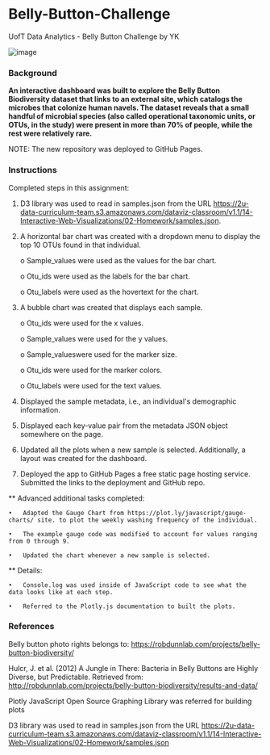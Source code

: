 # Belly-Button-Challenge

UofT Data Analytics - Belly Button Challenge by YK

![image](https://github.com/YargKlnc/Belly-Button-Challenge/assets/142269763/0933e906-7380-4677-bc90-3255a7e70d35)


### Background

**An interactive dashboard was built to explore the Belly Button Biodiversity dataset that links to an external site,  which catalogs the microbes that colonize human navels. The dataset reveals that a small handful of microbial species (also called operational taxonomic units, or OTUs, in the study) were present in more than 70% of people, while the rest were relatively rare.**

NOTE: The new repository was deployed to GitHub Pages.


### Instructions

Completed steps in this assignment:

1.	D3 library was used to read in samples.json from the URL https://2u-data-curriculum-team.s3.amazonaws.com/dataviz-classroom/v1.1/14-Interactive-Web-Visualizations/02-Homework/samples.json.

2.	A horizontal bar chart was created with a dropdown menu to display the top 10 OTUs found in that individual.

    o	Sample_values were used as the values for the bar chart.

    o	Otu_ids were used as the labels for the bar chart.

    o	Otu_labels were used as the hovertext for the chart.
 
3.	A bubble chart was created that displays each sample.

    o	Otu_ids were used for the x values.

    o	Sample_values were used for the y values.

    o	Sample_valueswere used for the marker size.

    o	Otu_ids were used for the marker colors.

    o	Otu_labels were used for the text values.
 
4.	Displayed the sample metadata, i.e., an individual's demographic information.

5.	Displayed each key-value pair from the metadata JSON object somewhere on the page.
 
6.	Updated all the plots when a new sample is selected. Additionally, a layout was created for the dashboard. 
 
7.	Deployed the app to GitHub Pages a free static page hosting service. Submitted the links to the deployment and GitHub repo. 


** Advanced additional tasks completed:

    •	Adapted the Gauge Chart from https://plot.ly/javascript/gauge-charts/ site. to plot the weekly washing frequency of the individual.

    •	The example gauge code was modified to account for values ranging from 0 through 9.

    •	Updated the chart whenever a new sample is selected.

 
** Details:

    •	Console.log was used inside of JavaScript code to see what the data looks like at each step.

    •	Referred to the Plotly.js documentation to built the plots.


### References

Belly button photo rights belongs to: https://robdunnlab.com/projects/belly-button-biodiversity/

Hulcr, J. et al. (2012) A Jungle in There: Bacteria in Belly Buttons are Highly Diverse, but Predictable. Retrieved from: http://robdunnlab.com/projects/belly-button-biodiversity/results-and-data/

Plotly JavaScript Open Source Graphing Library was referred for building plots

D3 library was used to read in samples.json from the URL https://2u-data-curriculum-team.s3.amazonaws.com/dataviz-classroom/v1.1/14-Interactive-Web-Visualizations/02-Homework/samples.json
